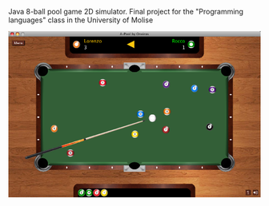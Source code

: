 Java 8-ball pool game 2D simulator.
Final project for the "Programming languages" class in the University of Molise

![8-Pool screenshot](./data/screenshot.png)

